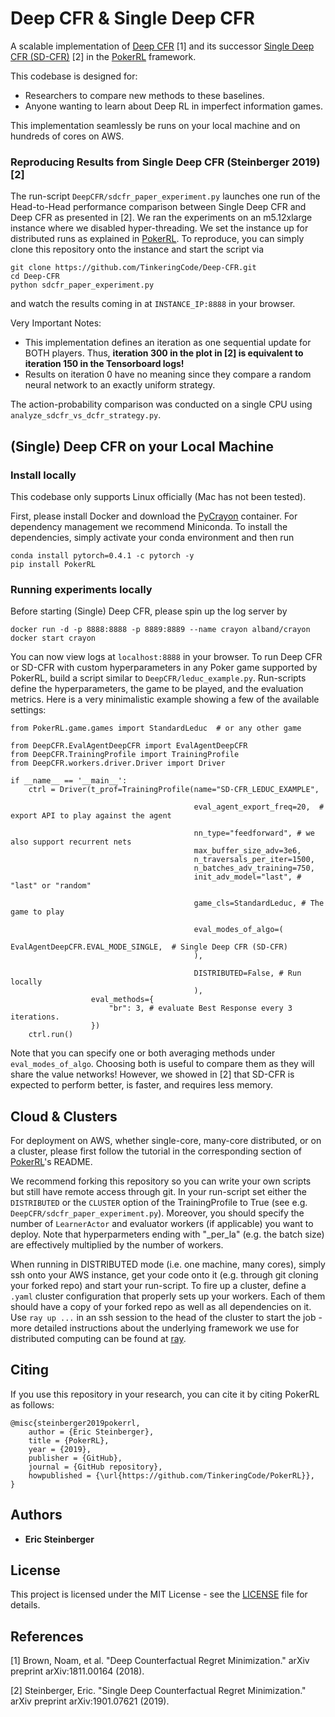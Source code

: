 # Deep CFR & Single Deep CFR
A scalable implementation of [Deep CFR](https://arxiv.org/pdf/1811.00164.pdf) [1] and its successor
[Single Deep CFR (SD-CFR)](https://arxiv.org/pdf/1901.07621.pdf) [2] in the
[PokerRL](https://github.com/TinkeringCode/PokerRL) framework.

This codebase is designed for:
- Researchers to compare new methods to these baselines.
- Anyone wanting to learn about Deep RL in imperfect information games.

This implementation seamlessly be runs on your local machine and on hundreds of cores on AWS.

### Reproducing Results from Single Deep CFR (Steinberger 2019) [2]
The run-script `DeepCFR/sdcfr_paper_experiment.py` launches one run of the Head-to-Head performance comparison
between Single Deep CFR and Deep CFR as presented in [2]. We ran the experiments on an m5.12xlarge instance where
we disabled hyper-threading. We set the instance up for distributed runs as explained in
[PokerRL](https://github.com/TinkeringCode/PokerRL). To reproduce, you can simply clone this repository onto the
instance and start the script via
```
git clone https://github.com/TinkeringCode/Deep-CFR.git
cd Deep-CFR
python sdcfr_paper_experiment.py
```
and watch the results coming in at `INSTANCE_IP:8888` in your browser.

Very Important Notes:
- This implementation defines an iteration as one sequential update for BOTH players. Thus, **iteration 300 in the plot in [2]
  is equivalent to iteration 150 in the Tensorboard logs!**
- Results on iteration 0 have no meaning since they compare a random neural network to an exactly uniform strategy.
 
The action-probability comparison was conducted on a single CPU using `analyze_sdcfr_vs_dcfr_strategy.py`.


## (Single) Deep CFR on your Local Machine

### Install locally
This codebase only supports Linux officially (Mac has not been tested).

First, please install Docker and download the [PyCrayon](https://github.com/torrvision/crayon) container. For dependency
management we recommend Miniconda. To install the dependencies, simply activate your conda environment and then run

```
conda install pytorch=0.4.1 -c pytorch -y
pip install PokerRL
```


### Running experiments locally
Before starting (Single) Deep CFR, please spin up the log server by
```
docker run -d -p 8888:8888 -p 8889:8889 --name crayon alband/crayon
docker start crayon
```

You can now view logs at `localhost:8888` in your browser. To run Deep CFR or SD-CFR with custom hyperparameters in
any Poker game supported by PokerRL, build a script similar to `DeepCFR/leduc_example.py`. Run-scripts define
the hyperparameters, the game to be played, and the evaluation metrics. Here is a very minimalistic example showing a
few of the available settings:

```
from PokerRL.game.games import StandardLeduc  # or any other game

from DeepCFR.EvalAgentDeepCFR import EvalAgentDeepCFR
from DeepCFR.TrainingProfile import TrainingProfile
from DeepCFR.workers.driver.Driver import Driver

if __name__ == '__main__':
    ctrl = Driver(t_prof=TrainingProfile(name="SD-CFR_LEDUC_EXAMPLE",
    
                                         eval_agent_export_freq=20,  # export API to play against the agent
                                         
                                         nn_type="feedforward", # we also support recurrent nets
                                         max_buffer_size_adv=3e6,
                                         n_traversals_per_iter=1500,
                                         n_batches_adv_training=750,
                                         init_adv_model="last", # "last" or "random"

                                         game_cls=StandardLeduc, # The game to play     
                                         
                                         eval_modes_of_algo=(
                                             EvalAgentDeepCFR.EVAL_MODE_SINGLE,  # Single Deep CFR (SD-CFR)
                                         ),

                                         DISTRIBUTED=False, # Run locally
                                         ),
                  eval_methods={
                      "br": 3, # evaluate Best Response every 3 iterations.
                  })
    ctrl.run()
```
Note that you can specify one or both averaging methods under `eval_modes_of_algo`.
Choosing both is useful to compare them as they will share the value networks! However, we showed in [2] that SD-CFR
is expected to perform better, is faster, and requires less memory.
                                         

## Cloud & Clusters
For deployment on AWS, whether single-core, many-core distributed, or on a cluster, please first follow
the tutorial in the corresponding section of [PokerRL](https://github.com/TinkeringCode/PokerRL)'s README.

We recommend forking this repository so you can write your own scripts but still have remote access through git.
In your run-script set either the `DISTRIBUTED` or the `CLUSTER` option of the TrainingProfile to True
(see e.g. `DeepCFR/sdcfr_paper_experiment.py`).
Moreover, you should specify the number of `LearnerActor` and evaluator workers (if applicable) you want to deploy.
Note that hyperparmeters ending with "_per_la" (e.g. the batch size) are effectively multiplied by the number of
workers. 

When running in DISTRIBUTED mode (i.e. one machine, many cores), simply ssh onto your AWS instance, get your code
onto it (e.g. through git cloning your forked repo) and start your run-script.
To fire up a cluster, define a `.yaml` cluster configuration that properly sets up your workers. Each of them
should have a copy of your forked repo as well as all dependencies on it.
Use `ray up ...` in an ssh session to the head of the cluster to start the job - more detailed instructions about 
the underlying framework we use for distributed computing can be found at [ray](https://github.com/ray-project/ray).





## Citing
If you use this repository in your research, you can cite it by citing PokerRL as follows:
```
@misc{steinberger2019pokerrl,
    author = {Eric Steinberger},
    title = {PokerRL},
    year = {2019},
    publisher = {GitHub},
    journal = {GitHub repository},
    howpublished = {\url{https://github.com/TinkeringCode/PokerRL}},
}
```




## Authors
* **Eric Steinberger**





## License
This project is licensed under the MIT License - see the [LICENSE](LICENSE) file for details.





## References
[1] Brown, Noam, et al. "Deep Counterfactual Regret Minimization." arXiv preprint arXiv:1811.00164 (2018).

[2] Steinberger, Eric. "Single Deep Counterfactual Regret Minimization." arXiv preprint arXiv:1901.07621 (2019).
